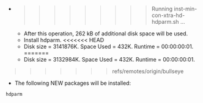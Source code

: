 * >>>>>>>>> Running inst-min-con-xtra-hd-hdparm.sh ...
  * After this operation, 262 kB of additional disk space will be used.
  * Install hdparm.
<<<<<<< HEAD
  * Disk size = 3141876K. Space Used = 432K. Runtime = 00:00:00:01.
=======
  * Disk size = 3132984K. Space Used = 432K. Runtime = 00:00:00:01.
>>>>>>> refs/remotes/origin/bullseye
  * The following NEW packages will be installed:
  ```bash
hdparm
  ```
